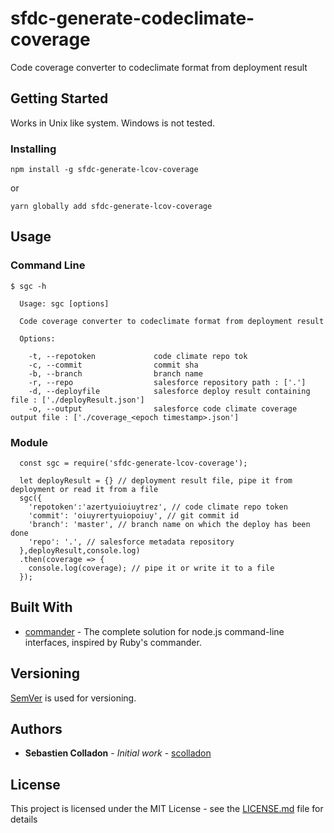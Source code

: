 # sfdc-generate-codeclimate-coverage

Code coverage converter to codeclimate format from deployment result

## Getting Started

Works in Unix like system.
Windows is not tested.

### Installing

```
npm install -g sfdc-generate-lcov-coverage
```

or

```
yarn globally add sfdc-generate-lcov-coverage
```

## Usage

### Command Line

```
$ sgc -h

  Usage: sgc [options]

  Code coverage converter to codeclimate format from deployment result

  Options:

    -t, --repotoken             code climate repo tok
    -c, --commit                commit sha
    -b, --branch                branch name
    -r, --repo                  salesforce repository path : ['.']
    -d, --deployfile            salesforce deploy result containing file : ['./deployResult.json']
    -o, --output                salesforce code climate coverage output file : ['./coverage_<epoch timestamp>.json']
```

### Module

```
  const sgc = require('sfdc-generate-lcov-coverage');

  let deployResult = {} // deployment result file, pipe it from deployment or read it from a file
  sgc({
    'repotoken':'azertyuioiuytrez', // code climate repo token
    'commit': 'oiuyrertyuiopoiuy', // git commit id
    'branch': 'master', // branch name on which the deploy has been done
    'repo': '.', // salesforce metadata repository
  },deployResult,console.log)
  .then(coverage => {
    console.log(coverage); // pipe it or write it to a file
  });
```


## Built With

* [commander](https://github.com/tj/commander.js/) - The complete solution for node.js command-line interfaces, inspired by Ruby's commander.

## Versioning

[SemVer](http://semver.org/) is used for versioning.

## Authors

* **Sebastien Colladon** - *Initial work* - [scolladon](https://github.com/scolladon)

## License

This project is licensed under the MIT License - see the [LICENSE.md](LICENSE.md) file for details
